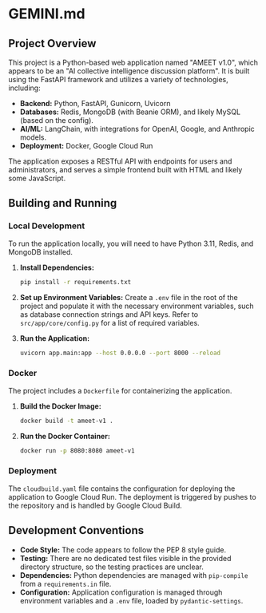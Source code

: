 
# GEMINI.md

## Project Overview

This project is a Python-based web application named "AMEET v1.0", which appears to be an "AI collective intelligence discussion platform". It is built using the FastAPI framework and utilizes a variety of technologies, including:

*   **Backend:** Python, FastAPI, Gunicorn, Uvicorn
*   **Databases:** Redis, MongoDB (with Beanie ORM), and likely MySQL (based on the config).
*   **AI/ML:** LangChain, with integrations for OpenAI, Google, and Anthropic models.
*   **Deployment:** Docker, Google Cloud Run

The application exposes a RESTful API with endpoints for users and administrators, and serves a simple frontend built with HTML and likely some JavaScript.

## Building and Running

### Local Development

To run the application locally, you will need to have Python 3.11, Redis, and MongoDB installed.

1.  **Install Dependencies:**
    ```bash
    pip install -r requirements.txt
    ```

2.  **Set up Environment Variables:**
    Create a `.env` file in the root of the project and populate it with the necessary environment variables, such as database connection strings and API keys. Refer to `src/app/core/config.py` for a list of required variables.

3.  **Run the Application:**
    ```bash
    uvicorn app.main:app --host 0.0.0.0 --port 8000 --reload
    ```

### Docker

The project includes a `Dockerfile` for containerizing the application.

1.  **Build the Docker Image:**
    ```bash
    docker build -t ameet-v1 .
    ```

2.  **Run the Docker Container:**
    ```bash
    docker run -p 8080:8080 ameet-v1
    ```

### Deployment

The `cloudbuild.yaml` file contains the configuration for deploying the application to Google Cloud Run. The deployment is triggered by pushes to the repository and is handled by Google Cloud Build.

## Development Conventions

*   **Code Style:** The code appears to follow the PEP 8 style guide.
*   **Testing:** There are no dedicated test files visible in the provided directory structure, so the testing practices are unclear.
*   **Dependencies:** Python dependencies are managed with `pip-compile` from a `requirements.in` file.
*   **Configuration:** Application configuration is managed through environment variables and a `.env` file, loaded by `pydantic-settings`.
